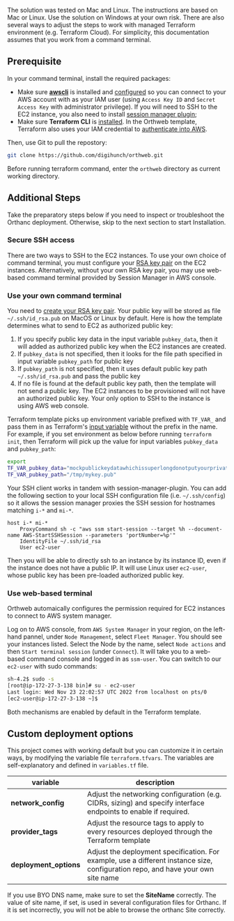 The solution was tested on Mac and Linux. The instructions are based on Mac or Linux. Use the solution on Windows at your own risk. There are also several ways to adjust the steps to work with managed Terraform environment (e.g. Terraform Cloud). For simplicity, this documentation assumes that you work from a command terminal.

## Prerequisite

In your command terminal, install the required packages:

* Make sure **[awscli](https://docs.aws.amazon.com/cli/latest/userguide/cli-chap-configure.html)** is installed and [configured](https://docs.aws.amazon.com/cli/latest/userguide/cli-chap-configure) so you can connect to your AWS account with as your IAM user (using `Access Key ID` and `Secret Access Key` with administrator privilege). If you will need to SSH to the EC2 instance, you also need to install [session manager plugin](https://docs.aws.amazon.com/systems-manager/latest/userguide/session-manager-working-with-install-plugin.html);
* Make sure **Terraform CLI** is [installed](https://learn.hashicorp.com/tutorials/terraform/install-cli). In the Orthweb template, Terraform also uses your IAM credential to [authenticate into AWS](https://registry.terraform.io/providers/hashicorp/aws/latest/docs#shared-credentials-file). 

Then, use Git to pull the repostory:
```sh
git clone https://github.com/digihunch/orthweb.git
```
Before running terraform command, enter the `orthweb` directory as current working directory.


## Additional Steps

Take the preparatory steps below if you need to inspect or troubleshoot the Orthanc deployment. Otherwise, skip to the next section to start Installation.

### Secure SSH access
There are two ways to SSH to the EC2 instances. To use your own choice of command terminal, you must configure your [RSA key pair](https://docs.aws.amazon.com/AWSEC2/latest/UserGuide/ec2-key-pairs.html) on the EC2 instances. Alternatively, without your own RSA key pair, you may use web-based command terminal provided by Session Manager in AWS console.

### Use your own command terminal

You need to [create your RSA key pair](https://help.dreamhost.com/hc/en-us/articles/115001736671-Creating-a-new-Key-pair-in-Mac-OS-X-or-Linux). Your public key will be stored as file `~/.ssh/id_rsa.pub` on MacOS or Linux by default. Here is how the template determines what to send to EC2 as authorized public key:

1. If you specify public key data in the input variable `pubkey_data`, then it will added as authorized public key when the EC2 instances are created.
2. If `pubkey_data` is not specified, then it looks for the file path specified in input variable `pubkey_path` for public key
3. If `pubkey_path` is not specified, then it uses default public key path `~/.ssh/id_rsa.pub` and pass the public key
4. If no file is found at the default public key path, then the template will not send a public key. The EC2 instances to be provisioned will not have an authorized public key. Your only option to SSH to the instance is using AWS web console.

Terraform template picks up environment variable prefixed with `TF_VAR_` and pass them in as Terraform's [input variable](https://developer.hashicorp.com/terraform/language/values/variables#environment-variables) without the prefix in the name. For example, if you set environment as below before running `terraform init`, then Terraform will pick up the value for input variables `pubkey_data` and `pubkey_path`:
```sh
export
TF_VAR_pubkey_data="mockpublickeydatawhichissuperlongdonotputyourprivatekeyherepleaseabcxyzpubkklsss"
TF_VAR_pubkey_path="/tmp/mykey.pub"
```

Your SSH client works in tandem with session-manager-plugin. You can add the following section to your local SSH configuration file (i.e. `~/.ssh/config`) so it allows the session manager proxies the SSH session for hostnames matching `i-*` and `mi-*`.

```
host i-* mi-*
    ProxyCommand sh -c "aws ssm start-session --target %h --document-name AWS-StartSSHSession --parameters 'portNumber=%p'"
    IdentityFile ~/.ssh/id_rsa
    User ec2-user
```
Then you will be able to directly ssh to an instance by its instance ID, even if the instance does not have a public IP. It will use Linux user `ec2-user`, whose public key has been pre-loaded authorized public key.

### Use web-based terminal

Orthweb automaically configures the permission required for EC2 instances to connect to AWS system manager.

Log on to AWS console, from `AWS System Manager` in your region, on the left-hand pannel, under `Node Management`, select `Fleet Manager`. You should see your instances listed. Select the Node by the name, select `Node actions` and then `Start terminal session` (under `Connect`). It will take you to a web-based command console and logged in as `ssm-user`. You can switch to our `ec2-user` with sudo commands:
```bash
sh-4.2$ sudo -s
[root@ip-172-27-3-138 bin]# su - ec2-user
Last login: Wed Nov 23 22:02:57 UTC 2022 from localhost on pts/0
[ec2-user@ip-172-27-3-138 ~]$
```

Both mechanisms are enabled by default in the Terraform template.

## Custom deployment options
This project comes with working default but you can customize it in certain ways, by modifying the variable file `terraform.tfvars`. The variables are self-explanatory and defined in `variables.tf` file. 

|variable|description|
|--|--|
|**network_config**| Adjust the networking configuration (e.g. CIDRs, sizing) and specify interface endpoints to enable if required.|
|**provider_tags**| Adjust the resource tags to apply to every resources deployed through the Terraform template |
|**deployment_options**| Adjust the deployment specification. For example, use a different instance size, configuration repo, and have your own site name|

If you use BYO DNS name, make sure to set the **SiteName** correctly. The value of site name, if set, is used in several configuration files for Orthanc. If it is set incorrectly, you will not be able to browse the orthanc Site correctly. 
